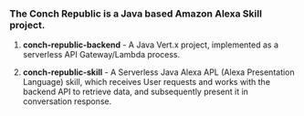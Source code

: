 ### The Conch Republic is a Java based Amazon Alexa Skill project. 


1. **conch-republic-backend**  - A Java Vert.x project, implemented as a serverless API Gateway/Lambda process.

2. **conch-republic-skill** - A Serverless Java Alexa APL (Alexa Presentation Language) skill, which receives User requests
and works with the backend API to retrieve data, and subsequently present it in conversation response.